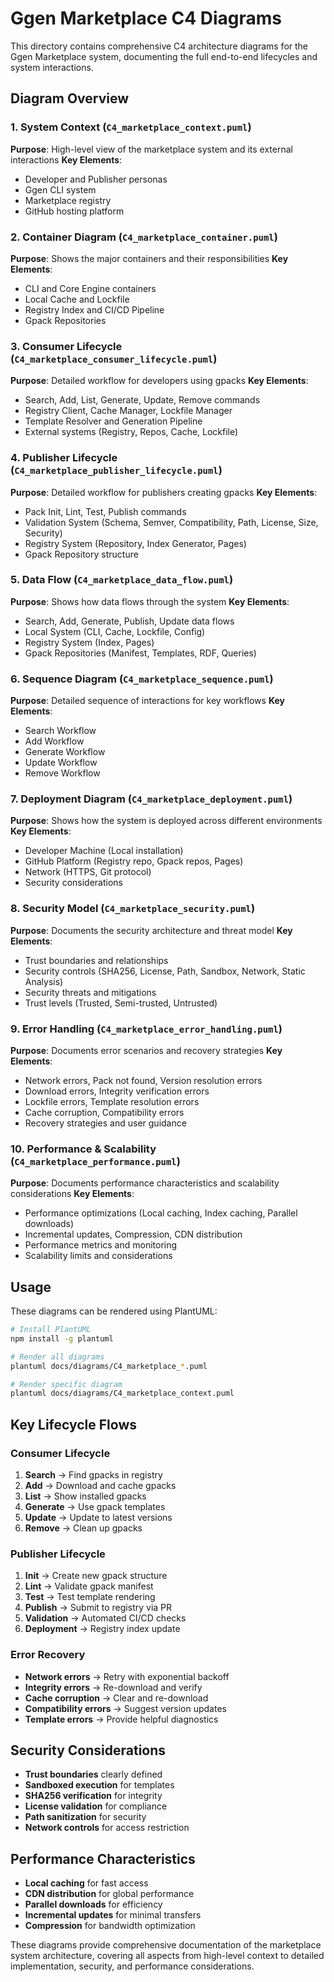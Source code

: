 # Ggen Marketplace C4 Diagrams

This directory contains comprehensive C4 architecture diagrams for the Ggen Marketplace system, documenting the full end-to-end lifecycles and system interactions.

## Diagram Overview

### 1. System Context (`C4_marketplace_context.puml`)
**Purpose**: High-level view of the marketplace system and its external interactions
**Key Elements**:
- Developer and Publisher personas
- Ggen CLI system
- Marketplace registry
- GitHub hosting platform

### 2. Container Diagram (`C4_marketplace_container.puml`)
**Purpose**: Shows the major containers and their responsibilities
**Key Elements**:
- CLI and Core Engine containers
- Local Cache and Lockfile
- Registry Index and CI/CD Pipeline
- Gpack Repositories

### 3. Consumer Lifecycle (`C4_marketplace_consumer_lifecycle.puml`)
**Purpose**: Detailed workflow for developers using gpacks
**Key Elements**:
- Search, Add, List, Generate, Update, Remove commands
- Registry Client, Cache Manager, Lockfile Manager
- Template Resolver and Generation Pipeline
- External systems (Registry, Repos, Cache, Lockfile)

### 4. Publisher Lifecycle (`C4_marketplace_publisher_lifecycle.puml`)
**Purpose**: Detailed workflow for publishers creating gpacks
**Key Elements**:
- Pack Init, Lint, Test, Publish commands
- Validation System (Schema, Semver, Compatibility, Path, License, Size, Security)
- Registry System (Repository, Index Generator, Pages)
- Gpack Repository structure

### 5. Data Flow (`C4_marketplace_data_flow.puml`)
**Purpose**: Shows how data flows through the system
**Key Elements**:
- Search, Add, Generate, Publish, Update data flows
- Local System (CLI, Cache, Lockfile, Config)
- Registry System (Index, Pages)
- Gpack Repositories (Manifest, Templates, RDF, Queries)

### 6. Sequence Diagram (`C4_marketplace_sequence.puml`)
**Purpose**: Detailed sequence of interactions for key workflows
**Key Elements**:
- Search Workflow
- Add Workflow
- Generate Workflow
- Update Workflow
- Remove Workflow

### 7. Deployment Diagram (`C4_marketplace_deployment.puml`)
**Purpose**: Shows how the system is deployed across different environments
**Key Elements**:
- Developer Machine (Local installation)
- GitHub Platform (Registry repo, Gpack repos, Pages)
- Network (HTTPS, Git protocol)
- Security considerations

### 8. Security Model (`C4_marketplace_security.puml`)
**Purpose**: Documents the security architecture and threat model
**Key Elements**:
- Trust boundaries and relationships
- Security controls (SHA256, License, Path, Sandbox, Network, Static Analysis)
- Security threats and mitigations
- Trust levels (Trusted, Semi-trusted, Untrusted)

### 9. Error Handling (`C4_marketplace_error_handling.puml`)
**Purpose**: Documents error scenarios and recovery strategies
**Key Elements**:
- Network errors, Pack not found, Version resolution errors
- Download errors, Integrity verification errors
- Lockfile errors, Template resolution errors
- Cache corruption, Compatibility errors
- Recovery strategies and user guidance

### 10. Performance & Scalability (`C4_marketplace_performance.puml`)
**Purpose**: Documents performance characteristics and scalability considerations
**Key Elements**:
- Performance optimizations (Local caching, Index caching, Parallel downloads)
- Incremental updates, Compression, CDN distribution
- Performance metrics and monitoring
- Scalability limits and considerations

## Usage

These diagrams can be rendered using PlantUML:

```bash
# Install PlantUML
npm install -g plantuml

# Render all diagrams
plantuml docs/diagrams/C4_marketplace_*.puml

# Render specific diagram
plantuml docs/diagrams/C4_marketplace_context.puml
```

## Key Lifecycle Flows

### Consumer Lifecycle
1. **Search** → Find gpacks in registry
2. **Add** → Download and cache gpacks
3. **List** → Show installed gpacks
4. **Generate** → Use gpack templates
5. **Update** → Update to latest versions
6. **Remove** → Clean up gpacks

### Publisher Lifecycle
1. **Init** → Create new gpack structure
2. **Lint** → Validate gpack manifest
3. **Test** → Test template rendering
4. **Publish** → Submit to registry via PR
5. **Validation** → Automated CI/CD checks
6. **Deployment** → Registry index update

### Error Recovery
- **Network errors** → Retry with exponential backoff
- **Integrity errors** → Re-download and verify
- **Cache corruption** → Clear and re-download
- **Compatibility errors** → Suggest version updates
- **Template errors** → Provide helpful diagnostics

## Security Considerations

- **Trust boundaries** clearly defined
- **Sandboxed execution** for templates
- **SHA256 verification** for integrity
- **License validation** for compliance
- **Path sanitization** for security
- **Network controls** for access restriction

## Performance Characteristics

- **Local caching** for fast access
- **CDN distribution** for global performance
- **Parallel downloads** for efficiency
- **Incremental updates** for minimal transfers
- **Compression** for bandwidth optimization

These diagrams provide comprehensive documentation of the marketplace system architecture, covering all aspects from high-level context to detailed implementation, security, and performance considerations.
